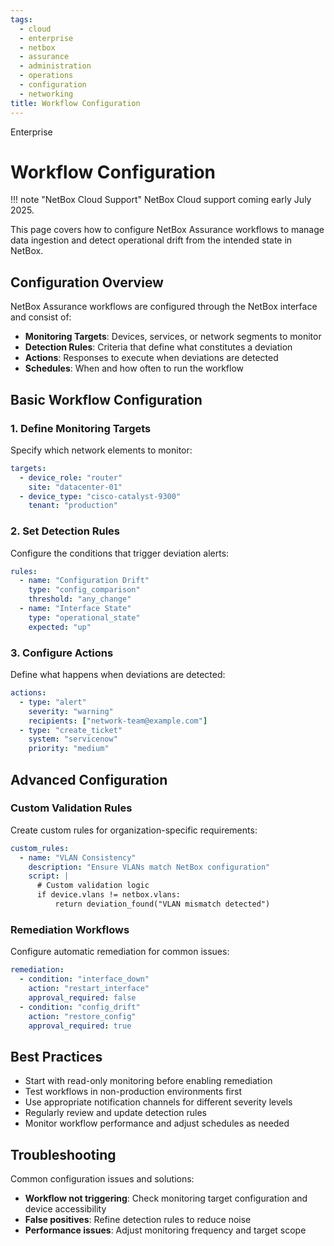 ```yaml
---
tags:
  - cloud
  - enterprise
  - netbox
  - assurance
  - administration
  - operations
  - configuration
  - networking
title: Workflow Configuration
---
```

<span class="pill pill-enterprise">Enterprise</span>

# Workflow Configuration

!!! note "NetBox Cloud Support"
    NetBox Cloud support coming early July 2025.

This page covers how to configure NetBox Assurance workflows to manage data ingestion and detect operational drift from the intended state in NetBox.

## Configuration Overview

NetBox Assurance workflows are configured through the NetBox interface and consist of:

- **Monitoring Targets**: Devices, services, or network segments to monitor
- **Detection Rules**: Criteria that define what constitutes a deviation
- **Actions**: Responses to execute when deviations are detected
- **Schedules**: When and how often to run the workflow

## Basic Workflow Configuration

### 1. Define Monitoring Targets

Specify which network elements to monitor:

```yaml
targets:
  - device_role: "router"
    site: "datacenter-01"
  - device_type: "cisco-catalyst-9300"
    tenant: "production"
```

### 2. Set Detection Rules

Configure the conditions that trigger deviation alerts:

```yaml
rules:
  - name: "Configuration Drift"
    type: "config_comparison"
    threshold: "any_change"
  - name: "Interface State"
    type: "operational_state"
    expected: "up"
```

### 3. Configure Actions

Define what happens when deviations are detected:

```yaml
actions:
  - type: "alert"
    severity: "warning"
    recipients: ["network-team@example.com"]
  - type: "create_ticket"
    system: "servicenow"
    priority: "medium"
```

## Advanced Configuration

### Custom Validation Rules

Create custom rules for organization-specific requirements:

```yaml
custom_rules:
  - name: "VLAN Consistency"
    description: "Ensure VLANs match NetBox configuration"
    script: |
      # Custom validation logic
      if device.vlans != netbox.vlans:
          return deviation_found("VLAN mismatch detected")
```

### Remediation Workflows

Configure automatic remediation for common issues:

```yaml
remediation:
  - condition: "interface_down"
    action: "restart_interface"
    approval_required: false
  - condition: "config_drift"
    action: "restore_config"
    approval_required: true
```

## Best Practices

- Start with read-only monitoring before enabling remediation
- Test workflows in non-production environments first
- Use appropriate notification channels for different severity levels
- Regularly review and update detection rules
- Monitor workflow performance and adjust schedules as needed

## Troubleshooting

Common configuration issues and solutions:

- **Workflow not triggering**: Check monitoring target configuration and device accessibility
- **False positives**: Refine detection rules to reduce noise
- **Performance issues**: Adjust monitoring frequency and target scope 

